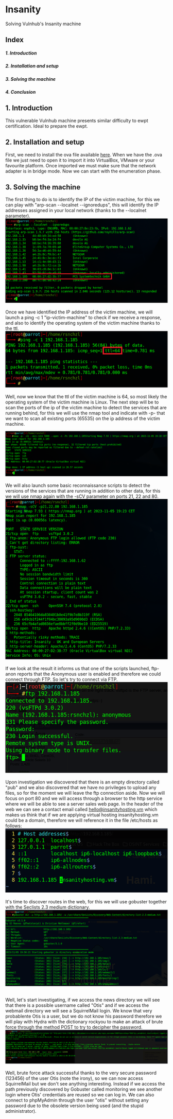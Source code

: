 # Insanity 
Solving Vulnhub's Insanity  machine

<div>
  <h2>Index</h2>
  <h5>1. Introduction<h5>
  <h5>2. Installation and setup</h5>
  <h5>3. Solving the machine</h5>
  <h5>4. Conclusion</h5>
</div>

<div>
  <h2>1. Introduction</h2>
 This vulnerable Vulnhub machine presents similar difficulty to ewpt certification. Ideal to prepare the ewpt.
  <div>
  <h2>2. Installation and setup</h2>
  

  First, we need to install the ova file available [here](https://www.vulnhub.com/entry/insanity-1,536/). When we have the .ova file we just need to open it to import it into VirtualBox, VMware or your favourite platform.  Once imported we must make sure that the network adapter is in bridge mode. Now we can start with the enumeration phase.
 <h2>  3. Solving the machine</h2>
 The first thing to do is to identify the IP of the victim machine, for this we can play with "arp-scan --localnet --ignoredups", this will identify the IP addresses assigned in your local network (thanks to the --localnet parameter).<br/>
  <img src="https://github.com/rsnchzl/insanity/blob/main/screenshots/arpscan.png"/> <br/>
  <br/>
  Once we have identified the IP address of the victim machine, we will launch a ping -c 1 "ip-victim-machine" to check if we receive a response, and also to identify the operating system of the victim machine thanks to the ttl.<br/>
  <img src="https://github.com/rsnchzl/insanity/blob/main/screenshots/ping.png"/> <br/>
  <br/>
  Well, now we know that the ttl of the victim machine is 64, so most likely the operating system of the victim machine is Linux. 
 The next step will be to scan the ports of the ip of the victim machine to detect the services that are running behind, for this we will use the nmap tool and indicate with -p- that we want to scan all existing ports (65535) on the ip address of the victim machine.

  <img src="https://github.com/rsnchzl/insanity/blob/main/screenshots/nmap1.png"/> <br/>
  <br/>
    We will also launch some basic reconnaissance scripts to detect the versions of the services that are running in addition to other data, for this we will use nmap again with the -sCV parameter on ports 21, 22 and 80.
  <img src="https://github.com/rsnchzl/insanity/blob/main/screenshots/nmapscv.png"/> <br/> 
  <br/>
  If we look at the result it informs us that one of the scripts launched, ftp-anon reports that the Anonymous user is enabled and therefore we could connect through FTP. So let's try to connect via FTP.
  <img src="https://github.com/rsnchzl/insanity/blob/main/screenshots/ftpconnect.png"/> <br/>
  <br/>
  Upon investigation we discovered that there is an empty directory called "pub" and we also discovered that we have no privileges to upload any files, so for the moment we will leave the ftp connection aside.
Now we will focus on port 80 and we will access through a browser to the http service where we will be able to see a server sales web page. In the header of the web we can see a contact email called hello@insanityhosting.vm which makes us think that if we are applying virtual hosting insanityhosting.vm could be a domain, therefore we will reference it in the file /etc/hosts as follows:
<img src="https://github.com/rsnchzl/insanity/blob/main/screenshots/etchosts.png"/> <br/>
<br/>
  It's time to discover routes in the web, for this we will use gobuster together with the Seclists 2.3 medium dictionary.
  <img src="https://github.com/rsnchzl/insanity/blob/main/screenshots/gobuster1.png"/> <br/>
  <br/>
  
Well, let's start investigating, if we access the news directory we will see that there is a possible username called "Otis" and if we access the webmail directory we will see a SquirrelMail login. We know that very probablente Otis is a user, but we do not know his password therefore we will play with Hydra with the dictionary rockyou to make an attack of brute force through the method POST to try to decipher the password.
<img src="https://github.com/rsnchzl/insanity/blob/main/screenshots/hydra1.png"/> <br/>
<br/>
Well, brute force attack successful thanks to the very secure password (123456) of the user Otis (note the irony), so we can now access SquirrelMail but we don't see anything interesting. Instead if we access the path previously discovered by Gobuster called monitoring we see another login where Otis' credentials are reused so we can log in. We can also connect to phpMyAdmin through the user "otis" without setting any password due to the obsolete version being used (and the stupid administrator).
  
  

  
  


